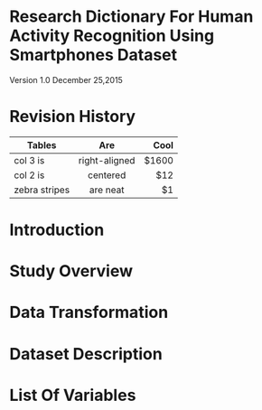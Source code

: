 # Research Dictionary For Human Activity Recognition Using Smartphones Dataset
Version 1.0
December 25,2015

# Revision History

| Tables        | Are           | Cool  |
| ------------- |:-------------:| -----:|
| col 3 is      | right-aligned | $1600 |
| col 2 is      | centered      |   $12 |
| zebra stripes | are neat      |    $1 |



# Introduction

# Study Overview

# Data Transformation

# Dataset Description

# List Of Variables

